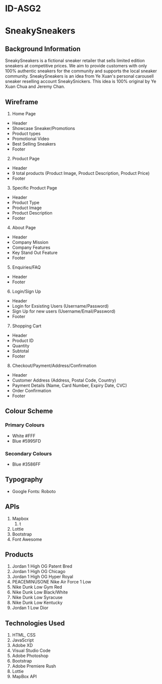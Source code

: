 # ID-ASG2

# SneakySneakers
## Background Information
SneakySneakers is a fictional sneaker retailer that sells limited edition sneakers at competitive prices. We aim to provide customers with only 100% authentic sneakers for the community and supports the local sneaker community. 
SneakySneakers is an idea from Ye Xuan's personal carousell sneaker reselling account SneakySnickers. This idea is 100% original by Ye Xuan Chua and Jeremy Chan.


## Wireframe
1. Home Page
 - Header 
 - Showcase Sneaker/Promotions
 - Product types
 - Promotional Video
 - Best Selling Sneakers
 - Footer
 
2. Product Page
 - Header 
 - 9 total products (Product Image, Product Description, Product Price)
 - Footer
 
3. Specific Product Page
 - Header 
 - Product Type
 - Product Image
 - Product Description
 - Footer
 
4. About Page
 - Header
 - Company Mission
 - Company Features
 - Key Stand Out Feature
 - Footer
 
5. Enquiries/FAQ 
 - Header 
 - Footer
 
6. Login/Sign Up
 - Header 
 - Login for Exsisting Users (Username/Password)
 - Sign Up for new users (Username/Email/Password)
 - Footer
 
7. Shopping Cart
 - Header 
 - Product ID
 - Quantity 
 - Subtotal 
 - Footer
 
8. Checkout/Payment/Address/Confirmation
 - Header 
 - Customer Address (Address, Postal Code, Country)
 - Payment Details (Name, Card Number, Expiry Date, CVC)
 - Order Confirmation
 - Footer
 
## Colour Scheme
### Primary Colours
- White #FFF
- Blue #5995FD
### Secondary Colours
- Blue #3586FF
## Typography
- Google Fonts: Roboto
## APIs
1. Mapbox
	1. t
2. Lottie
3. Bootstrap
4. Font Awesome
## Products
1. Jordan 1 High OG Patent Bred
2. Jordan 1 High OG Chicago
3. Jordan 1 High OG Hyper Royal 
4. PEACEMINUSONE Nike Air Force 1 Low
5. Nike Dunk Low Gym Red 
6. Nike Dunk Low Black/White
7. Nike Dunk Low Syracuse 
8. Nike Dunk Low Kentucky
9. Jordan 1 Low Dior


## Technologies Used 
1. HTML, CSS
2. JavaScript
3. Adobe XD
4. Visual Studio Code
5. Adobe Photoshop
6. Bootstrap
7. Adobe Premiere Rush
8. Lottie
9. MapBox API